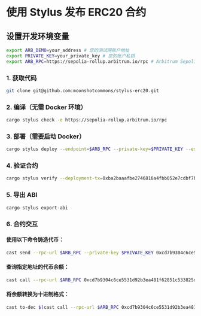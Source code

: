 # 使用 Stylus 发布 ERC20 合约

## 设置开发环境变量
```bash
export ARB_DEMO=your_address # 您的测试网账户地址
export PRIVATE_KEY=your_private_key # 您的账户私钥
export ARB_RPC=https://sepolia-rollup.arbitrum.io/rpc # Arbitrum Sepolia RPC
```

### 1. 获取代码
```bash
git clone git@github.com:moonshotcommons/stylus-erc20.git
```

### 2. 编译（无需 Docker 环境）
```bash
cargo stylus check -e https://sepolia-rollup.arbitrum.io/rpc
```

### 3. 部署（需要启动 Docker）
```bash
cargo stylus deploy --endpoint=$ARB_RPC --private-key=$PRIVATE_KEY --estimate-gas
```

### 4. 验证合约 
```bash
cargo stylus verify --deployment-tx=0xba2baaafbe2746816a4fbb052e7cdbf7bfafa31693b78cae5734a831d58f2c33 --endpoint=$ARB_RPC
```

### 5. 导出 ABI
```bash
cargo stylus export-abi
```

### 6. 合约交互
#### 使用以下命令铸造代币：
```bash
cast send --rpc-url $ARB_RPC --private-key $PRIVATE_KEY 0xcd7b9304c6ce5531d92b3ea481f62851c533825d "mint(uint256)" 6000000000000000000
```

#### 查询指定地址的代币余额：
```bash
cast call --rpc-url $ARB_RPC 0xcd7b9304c6ce5531d92b3ea481f62851c533825d "balanceOf(address)" $ARB_DEMO
```

#### 将余额转换为十进制格式：
```bash
cast to-dec $(cast call --rpc-url $ARB_RPC 0xcd7b9304c6ce5531d92b3ea481f62851c533825d "balanceOf(address)" $ARB_DEMO)
```